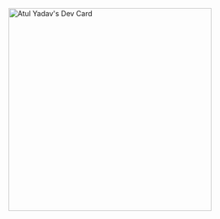<a href="https://app.daily.dev/sayatul"><img src="https://api.daily.dev/devcards/63b6549bca4d4a4a907bad035ffbf87b.png?r=8xe" width="400" alt="Atul Yadav's Dev Card"/></a>

<!--
**sayatul/sayatul** is a ✨ _special_ ✨ repository because its `README.md` (this file) appears on your GitHub profile.

Here are some ideas to get you started:

- 🔭 I’m currently working on ...
- 🌱 I’m currently learning ...
- 👯 I’m looking to collaborate on ...
- 🤔 I’m looking for help with ...
- 💬 Ask me about ...
- 📫 How to reach me: ...
- 😄 Pronouns: ...
- ⚡ Fun fact: ...
-->
